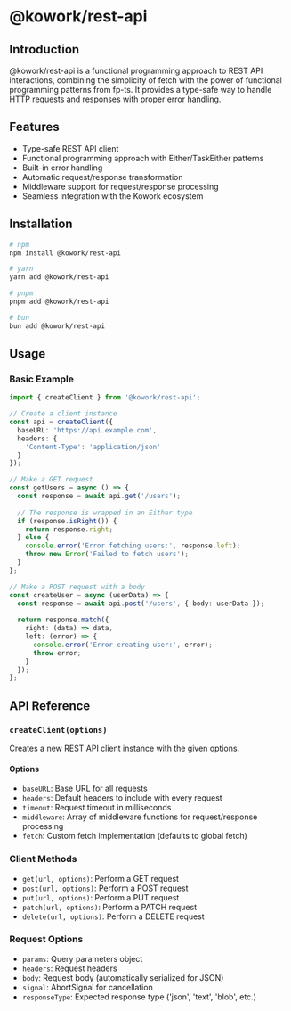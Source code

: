 # @kowork/rest-api

## Introduction

@kowork/rest-api is a functional programming approach to REST API interactions, combining the simplicity of fetch with the power of functional programming patterns from fp-ts. It provides a type-safe way to handle HTTP requests and responses with proper error handling.

## Features

- Type-safe REST API client
- Functional programming approach with Either/TaskEither patterns
- Built-in error handling
- Automatic request/response transformation
- Middleware support for request/response processing
- Seamless integration with the Kowork ecosystem

## Installation

```bash
# npm
npm install @kowork/rest-api

# yarn
yarn add @kowork/rest-api

# pnpm
pnpm add @kowork/rest-api

# bun
bun add @kowork/rest-api
```

## Usage

### Basic Example

```typescript
import { createClient } from '@kowork/rest-api';

// Create a client instance
const api = createClient({
  baseURL: 'https://api.example.com',
  headers: {
    'Content-Type': 'application/json'
  }
});

// Make a GET request
const getUsers = async () => {
  const response = await api.get('/users');
  
  // The response is wrapped in an Either type
  if (response.isRight()) {
    return response.right;
  } else {
    console.error('Error fetching users:', response.left);
    throw new Error('Failed to fetch users');
  }
};

// Make a POST request with a body
const createUser = async (userData) => {
  const response = await api.post('/users', { body: userData });
  
  return response.match({
    right: (data) => data,
    left: (error) => {
      console.error('Error creating user:', error);
      throw error;
    }
  });
};
```

## API Reference

### `createClient(options)`

Creates a new REST API client instance with the given options.

#### Options

- `baseURL`: Base URL for all requests
- `headers`: Default headers to include with every request
- `timeout`: Request timeout in milliseconds
- `middleware`: Array of middleware functions for request/response processing
- `fetch`: Custom fetch implementation (defaults to global fetch)

### Client Methods

- `get(url, options)`: Perform a GET request
- `post(url, options)`: Perform a POST request
- `put(url, options)`: Perform a PUT request
- `patch(url, options)`: Perform a PATCH request
- `delete(url, options)`: Perform a DELETE request

### Request Options

- `params`: Query parameters object
- `headers`: Request headers
- `body`: Request body (automatically serialized for JSON)
- `signal`: AbortSignal for cancellation
- `responseType`: Expected response type ('json', 'text', 'blob', etc.)
